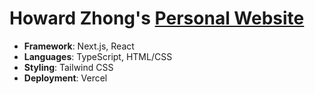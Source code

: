# Howard Zhong's [Personal Website](https://howardzhong.vercel.app/)

- **Framework**: Next.js, React
- **Languages**: TypeScript, HTML/CSS
- **Styling**: Tailwind CSS
- **Deployment**: Vercel
